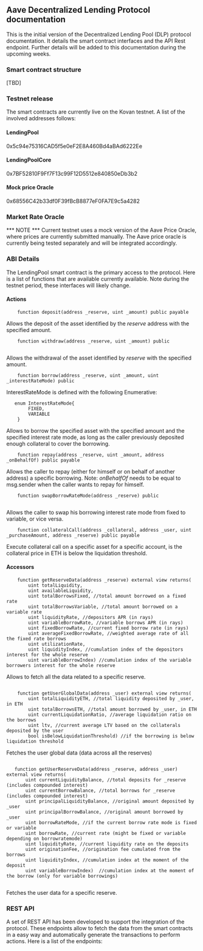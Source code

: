 ## Aave Decentralized Lending Protocol documentation

This is the initial version of the Decentralized Lending Pool (DLP) protocol documentation. It details the smart contract interfaces and the API Rest endpoint. Further details will be added to this documentation during the upcoming weeks.

### Smart contract structure


[TBD]


### Testnet release

The smart contracts are currently live on the Kovan testnet. A list of the involved addresses follows:

#### LendingPool

0x5c94e75316CAD5f5e0eF2E8A460Bd4aBAd6222Ee

#### LendingPoolCore

0x7BF52810F9Ff7F13c99F12D5512e840850eDb3b2

#### Mock price Oracle

0x68556C42b33df0F39fBcB8877eF0FA7E9c5a4282

### Market Rate Oracle



*** NOTE *** Current testnet uses a mock version of the Aave Price Oracle, where prices are currently submitted manually. The Aave price oracle is currently being tested separately and will be integrated accordingly.




### ABI Details

The LendingPool smart contract is the primary access to the protocol. Here is a list of functions that are available currently available. Note during the testnet period, these interfaces will likely change.


#### Actions

```
    function deposit(address _reserve, uint _amount) public payable

```
Allows the deposit of the asset identified by the _reserve_ address with the specified amount.

```
    function withdraw(address _reserve, uint _amount) public 
    
```

Allows the withdrawal of the asset identified by _reserve_ with the specified amount.

```
    function borrow(address _reserve, uint _amount, uint _interestRateMode) public
```

InterestRateMode is defined with the following Enumerative:


```
   enum InterestRateMode{
        FIXED,
        VARIABLE
    }
```



Allows to borrow the specified asset with the specified amount and the specified interest rate mode, as long as the caller previously deposited enough collateral to cover the borrowing.

```
    function repay(address _reserve, uint _amount, address _onBehalfOf) public payable
```

Allows the caller to repay (either for himself or on behalf of another address) a specific borrowing. Note: _onBehalfOf_ needs to be equal to msg.sender when the caller wants to repay for himself.

```
    function swapBorrowRateMode(address _reserve) public 
    
```

Allows the caller to swap his borrowing interest rate mode from fixed to variable, or vice versa.

```
    function collateralCall(address _collateral, address _user, uint _purchaseAmount, address _reserve) public payable

```

Execute collateral call on a specific asset for a specific account, is the collateral price in ETH is below the liquidation threshold.


#### Accessors

```
    function getReserveData(address _reserve) external view returns(
        uint totalLiquidity,
        uint availableLiquidity,
        uint totalBorrowsFixed, //total amount borrowed on a fixed rate
        uint totalBorrowsVariable, //total amount borrowed on a variable rate
        uint liquidityRate, //depositors APR (in rays)
        uint variableBorrowRate, //variable borrows APR (in rays)
        uint fixedBorrowRate, //current fixed borrow rate (in rays)
        uint averageFixedBorrowRate, //weighted average rate of all the fixed rate borrows  
        uint utilizationRate,
        uint liquidityIndex, //cumulation index of the depositors interest for the whole reserve
        uint variableBorrowIndex) //cumulation index of the variable borrowers interest for the whole reserve
```

Allows to fetch all the data related to a specific reserve.

```

    function getUserGlobalData(address _user) external view returns(
        uint totalLiquidityETH, //total liquidity deposited by _user, in ETH
        uint totalBorrowsETH, //total amount borrowed by _user, in ETH
        uint currentLiquidationRatio, //average liquidation ratio on the borrows
        uint ltv, //current average LTV based on the collaterals deposited by the user
        bool isBelowLiquidationThreshold) //if the borrowing is below liquidation threshold 
```

Fetches the user global data (data across all the reserves)
 
 ```
 
    function getUserReserveData(address _reserve, address _user) external view returns(
        uint currentLiquidityBalance, //total deposits for _reserve (includes compounded interest)
        uint currentBorrowBalance, //total borrows for _reserve (includes compounded interest)
        uint principalLiquidityBalance, //original amount deposited by _user
        uint principalBorrowBalance, //original amount borrowed by _user
        uint borrowRateMode, //if the current borrow rate mode is fixed or variable
        uint borrowRate, //current rate (might be fixed or variable depending on borrowratemode)
        uint liquidityRate, //current liquidity rate on the deposits
        uint originationFee, //origination fee cumulated from the borrows
        uint liquidityIndex, //cumulation index at the moment of the deposit
        uint variableBorrowIndex)  //cumulation index at the moment of the borrow (only for variable borrowings)
        
 ```
 
 Fetches the user data for a specific reserve.
 
 
 ### REST API
 
 A set of REST API has been developed to support the integration of the protocol. These endpoints allow to fetch the data from the smart contracts in a easy way and automatically generate the transactions to perform actions. Here is a list of the endpoints:
 
 
 
 
